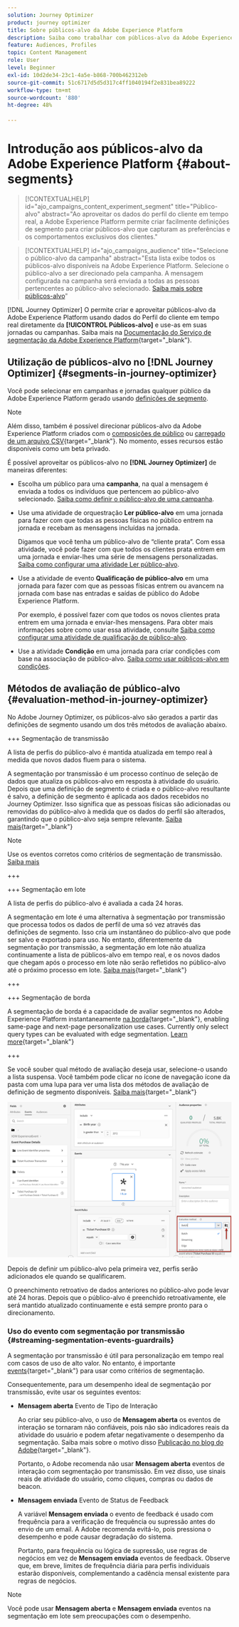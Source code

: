 ```yaml
---
solution: Journey Optimizer
product: journey optimizer
title: Sobre públicos-alvo da Adobe Experience Platform
description: Saiba como trabalhar com públicos-alvo da Adobe Experience Platform
feature: Audiences, Profiles
topic: Content Management
role: User
level: Beginner
exl-id: 10d2de34-23c1-4a5e-b868-700b462312eb
source-git-commit: 51c6717d5d5d317c4ff1040194f2e831bea89222
workflow-type: tm+mt
source-wordcount: '880'
ht-degree: 48%

---
```


# Introdução aos públicos-alvo da Adobe Experience Platform {#about-segments}

>[!CONTEXTUALHELP]
>id="ajo_campaigns_content_experiment_segment"
>title="Público-alvo"
>abstract="Ao aproveitar os dados do perfil do cliente em tempo real, a Adobe Experience Platform permite criar facilmente definições de segmento para criar públicos-alvo que capturam as preferências e os comportamentos exclusivos dos clientes."

>[!CONTEXTUALHELP]
>id="ajo_campaigns_audience"
>title="Selecione o público-alvo da campanha"
>abstract="Esta lista exibe todos os públicos-alvo disponíveis na Adobe Experience Platform. Selecione o público-alvo a ser direcionado pela campanha. A mensagem configurada na campanha será enviada a todas as pessoas pertencentes ao público-alvo selecionado. [Saiba mais sobre públicos-alvo](../audience/about-audiences.md)"

[!DNL Journey Optimizer] O permite criar e aproveitar públicos-alvo da Adobe Experience Platform usando dados do Perfil do cliente em tempo real diretamente da **[!UICONTROL Públicos-alvo]** e use-as em suas jornadas ou campanhas. Saiba mais na [Documentação do Serviço de segmentação da Adobe Experience Platform](https://experienceleague.adobe.com/docs/experience-platform/segmentation/home.html?lang=pt-BR){target="_blank"}.

## Utilização de públicos-alvo no [!DNL Journey Optimizer] {#segments-in-journey-optimizer}

Você pode selecionar em campanhas e jornadas qualquer público da Adobe Experience Platform gerado usando [definições de segmento](../audience/creating-a-segment-definition.md).

>[!NOTE]
>
>Além disso, também é possível direcionar públicos-alvo da Adobe Experience Platform criados com o [composições de público](../audience/get-started-audience-orchestration.md) ou [carregado de um arquivo CSV](https://experienceleague.adobe.com/docs/experience-platform/segmentation/ui/overview.html#import-audience){target="_blank"}. No momento, esses recursos estão disponíveis como um beta privado.

É possível aproveitar os públicos-alvo no **[!DNL Journey Optimizer]** de maneiras diferentes:

* Escolha um público para uma **campanha**, na qual a mensagem é enviada a todos os indivíduos que pertencem ao público-alvo selecionado. [Saiba como definir o público-alvo de uma campanha](../campaigns/create-campaign.md#define-the-audience-audience).

* Use uma atividade de orquestração **Ler público-alvo** em uma jornada para fazer com que todas as pessoas físicas no público entrem na jornada e recebam as mensagens incluídas na jornada.

  Digamos que você tenha um público-alvo de “cliente prata”. Com essa atividade, você pode fazer com que todos os clientes prata entrem em uma jornada e enviar-lhes uma série de mensagens personalizadas. [Saiba como configurar uma atividade Ler público-alvo](../building-journeys/read-audience.md#configuring-segment-trigger-activity).

* Use a atividade de evento **Qualificação de público-alvo** em uma jornada para fazer com que as pessoas físicas entrem ou avancem na jornada com base nas entradas e saídas de público do Adobe Experience Platform.

  Por exemplo, é possível fazer com que todos os novos clientes prata entrem em uma jornada e enviar-lhes mensagens. Para obter mais informações sobre como usar essa atividade, consulte [Saiba como configurar uma atividade de qualificação de público-alvo](../building-journeys/audience-qualification-events.md).

* Use a atividade **Condição** em uma jornada para criar condições com base na associação de público-alvo. [Saiba como usar públicos-alvo em condições](../building-journeys/condition-activity.md#using-a-segment).

## Métodos de avaliação de público-alvo {#evaluation-method-in-journey-optimizer}

No Adobe Journey Optimizer, os públicos-alvo são gerados a partir das definições de segmento usando um dos três métodos de avaliação abaixo.

+++ Segmentação de transmissão

A lista de perfis do público-alvo é mantida atualizada em tempo real à medida que novos dados fluem para o sistema.

A segmentação por transmissão é um processo contínuo de seleção de dados que atualiza os públicos-alvo em resposta à atividade do usuário. Depois que uma definição de segmento é criada e o público-alvo resultante é salvo, a definição de segmento é aplicada aos dados recebidos no Journey Optimizer. Isso significa que as pessoas físicas são adicionadas ou removidas do público-alvo à medida que os dados do perfil são alterados, garantindo que o público-alvo seja sempre relevante. [Saiba mais](https://experienceleague.adobe.com/docs/experience-platform/segmentation/ui/streaming-segmentation.html){target="_blank"}

>[!NOTE]
>
>Use os eventos corretos como critérios de segmentação de transmissão. [Saiba mais](#streaming-segmentation-events-guardrails)

+++

+++ Segmentação em lote

A lista de perfis do público-alvo é avaliada a cada 24 horas.

A segmentação em lote é uma alternativa à segmentação por transmissão que processa todos os dados de perfil de uma só vez através das definições de segmento. Isso cria um instantâneo do público-alvo que pode ser salvo e exportado para uso. No entanto, diferentemente da segmentação por transmissão, a segmentação em lote não atualiza continuamente a lista de públicos-alvo em tempo real, e os novos dados que chegam após o processo em lote não serão refletidos no público-alvo até o próximo processo em lote. [Saiba mais](https://experienceleague.adobe.com/docs/experience-platform/segmentation/home.html#batch){target="_blank"}

+++

+++ Segmentação de borda

A segmentação de borda é a capacidade de avaliar segmentos no Adobe Experience Platform instantaneamente [na borda](https://experienceleague.adobe.com/docs/experience-platform/edge/home.html?lang=pt-BR){target="_blank"}, enabling same-page and next-page personalization use cases. Currently only select query types can be evaluated with edge segmentation. [Learn more](https://experienceleague.adobe.com/docs/experience-platform/segmentation/ui/edge-segmentation.html#query-types){target="_blank"}

+++

Se você souber qual método de avaliação deseja usar, selecione-o usando a lista suspensa. Você também pode clicar no ícone de navegação ícone da pasta com uma lupa para ver uma lista dos métodos de avaliação de definição de segmento disponíveis. [Saiba mais](https://experienceleague.adobe.com/docs/experience-platform/segmentation/ui/segment-builder.html#segment-properties){target="_blank"}

![](assets/evaluation-methods.png)

<!--The determination between batch segmentation and streaming segmentation is made by the system for each audience, based on the complexity and the cost of evaluating the segment definition rule. You can view the evaluation method for each audience in the **[!UICONTROL Evaluation method]** column of the audience list.
    
![](assets/evaluation-method.png)

>[!NOTE]
>
>If the **[!UICONTROL Evaluation method]** column does not display, you  need to add it using configuration button on the top right of the list.-->

Depois de definir um público-alvo pela primeira vez, perfis serão adicionados ele quando se qualificarem.

O preenchimento retroativo de dados anteriores no público-alvo pode levar até 24 horas. Depois que o público-alvo é preenchido retroativamente, ele será mantido atualizado continuamente e está sempre pronto para o direcionamento.

### Uso do evento com segmentação por transmissão {#streaming-segmentation-events-guardrails}

A segmentação por transmissão é útil para personalização em tempo real com casos de uso de alto valor. No entanto, é importante [events](https://experienceleague.adobe.com/docs/experience-platform/segmentation/ui/segment-builder.html#events){target="_blank"} para usar como critérios de segmentação.

Consequentemente, para um desempenho ideal de segmentação por transmissão, evite usar os seguintes eventos:

* **Mensagem aberta** Evento de Tipo de Interação

  Ao criar seu público-alvo, o uso de **Mensagem aberta** os eventos de interação se tornaram não confiáveis, pois não são indicadores reais da atividade do usuário e podem afetar negativamente o desempenho da segmentação. Saiba mais sobre o motivo disso [Publicação no blog do Adobe](https://blog.adobe.com/en/publish/2021/06/24/what-apples-mail-privacy-protection-means-for-email-marketers){target="_blank"}.

  Portanto, o Adobe recomenda não usar **Mensagem aberta** eventos de interação com segmentação por transmissão. Em vez disso, use sinais reais de atividade do usuário, como cliques, compras ou dados de beacon.

* **Mensagem enviada** Evento de Status de Feedback

  A variável **Mensagem enviada** o evento de feedback é usado com frequência para a verificação de frequência ou supressão antes do envio de um email. A Adobe recomenda evitá-lo, pois pressiona o desempenho e pode causar degradação do sistema.

  Portanto, para frequência ou lógica de supressão, use regras de negócios em vez de **Mensagem enviada** eventos de feedback. Observe que, em breve, limites de frequência diária para perfis individuais estarão disponíveis, complementando a cadência mensal existente para regras de negócios.

>[!NOTE]
>
>Você pode usar **Mensagem aberta** e **Mensagem enviada** eventos na segmentação em lote sem preocupações com o desempenho.

